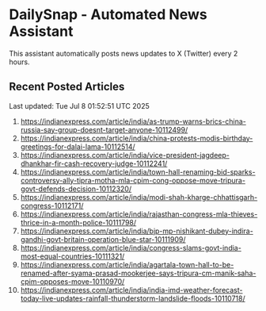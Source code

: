 # DailySnap - Automated News Assistant

This assistant automatically posts news updates to X (Twitter) every 2 hours.

## Recent Posted Articles

Last updated: Tue Jul  8 01:52:51 UTC 2025

1. https://indianexpress.com/article/india/as-trump-warns-brics-china-russia-say-group-doesnt-target-anyone-10112499/
2. https://indianexpress.com/article/india/china-protests-modis-birthday-greetings-for-dalai-lama-10112514/
3. https://indianexpress.com/article/india/vice-president-jagdeep-dhankhar-fir-cash-recovery-judge-10112241/
4. https://indianexpress.com/article/india/town-hall-renaming-bid-sparks-controversy-ally-tipra-motha-mla-cpim-cong-oppose-move-tripura-govt-defends-decision-10112320/
5. https://indianexpress.com/article/india/modi-shah-kharge-chhattisgarh-congress-10112171/
6. https://indianexpress.com/article/india/rajasthan-congress-mla-thieves-thrice-in-a-month-police-10111798/
7. https://indianexpress.com/article/india/bjp-mp-nishikant-dubey-indira-gandhi-govt-britain-operation-blue-star-10111909/
8. https://indianexpress.com/article/india/congress-slams-govt-india-most-equal-countries-10111321/
9. https://indianexpress.com/article/india/agartala-town-hall-to-be-renamed-after-syama-prasad-mookerjee-says-tripura-cm-manik-saha-cpim-opposes-move-10110970/
10. https://indianexpress.com/article/india/india-imd-weather-forecast-today-live-updates-rainfall-thunderstorm-landslide-floods-10110718/
